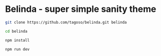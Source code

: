 # Belinda - super simple sanity theme

```bash
git clone https://github.com/tagoso/belinda.git belinda

cd belinda

npm install

npm run dev
```
